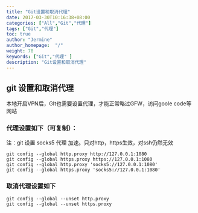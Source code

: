 ```yaml
---
title: "Git设置和取消代理"
date: 2017-03-30T10:16:38+08:00
categories: ["All","Git","代理"]
tags: ["Git","代理"]
toc: true
author: "Jermine"
author_homepage:  "/"
weight: 70
keywords: ["Git","代理" ]
description: "Git设置和取消代理"
---
```


## git 设置和取消代理

本地开启VPN后，GIt也需要设置代理，才能正常略过GFW，访问goole code等网站

### 代理设置如下（可复制）：

注：git 设置 socks5 代理 加速。只对http，https生效，对ssh仍然无效

```
git config --global http.proxy http://127.0.0.1:1080
git config --global https.proxy https://127.0.0.1:1080
git config --global http.proxy 'socks5://127.0.0.1:1080' 
git config --global https.proxy 'socks5://127.0.0.1:1080'
```


### 取消代理设置如下

```
git config --global --unset http.proxy
git config --global --unset https.proxy
```
